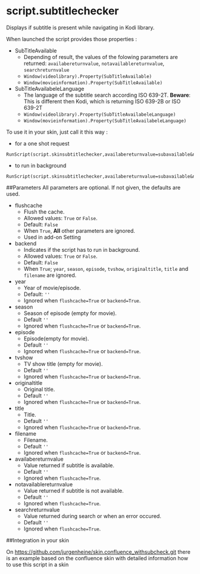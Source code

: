 script.subtitlechecker
======================

Displays if subtitle is present while navigating in Kodi library.

When launched the script provides those properties :

* SubTitleAvailable  
	- Depending of result, the values of the folowing parameters are returned: `availabereturnvalue`, `notavailablereturnvalue`, `searchreturnvalue`  
	- `Window(videolibrary).Property(SubTitleAvailable)`  
	- `Window(movieinformation).Property(SubTitleAvailable)`
* SubTitleAvailabeleLanguage  
	- The language of the subtitle search according ISO 639-2T. **Beware**: This is different then Kodi, which is returning ISO 639-2B or ISO 639-2T  
	- `Window(videolibrary).Property(SubTitleAvailabeleLanguage)`  
	- `Window(movieinformation).Property(SubTitleAvailabeleLanguage)`

To use it in your skin, just call it this way :

* for a one shot request
```
RunScript(script.skinsubtitlechecker,availabereturnvalue=subavailable&notavailablereturnvalue=subnotavailable&searchreturnvalue=subunknown&year=$INFO[ListItem.Year]&season=$INFO[ListItem.Season]&episode=$INFO[ListItem.Episode]&tvshow=$INFO[ListItem.TVShowTitle]&originaltitle=$INFO[ListItem.OriginalTitle]&title=$INFO[ListItem.Title]&filename=$INFO[ListItem.FileName])
```   
* to run in background
```
RunScript(script.skinsubtitlechecker,availabereturnvalue=subavailable&notavailablereturnvalue=subnotavailable&searchreturnvalue=subunknown&backend=True)
```  


##Parameters
All parameters are optional. If not given, the defaults are used.
*  flushcache   
	- Flush the cache.  
	- Allowed values: `True` or `False`.  
	- Default: `False`  
	- When `True`, **All** other parameters are ignored.  
	- Used in add-on Setting
*  backend  
	- Indicates if the script has to run in background.   
	- Allowed values: `True` or `False`.  
	- Default: `False`  
	- When `True`; `year`, `season`, `episode`, `tvshow`, `originaltitle`, `title` and `filename` are ignored. 
*  year  
	- Year of movie/episode.  
	- Default: `''`  
	- Ignored when `flushcache=True` or `backend=True`.
*  season  
	- Season of episode (empty for movie).  
	- Default `''`  
	- Ignored when `flushcache=True` or `backend=True`.
*  episode  
	- Episode(empty for movie).  
	- Default `''`  
	- Ignored when `flushcache=True` or `backend=True`.  
*  tvshow  
	- TV show title (empty for movie).  
	- Default `''`  
	- Ignored when `flushcache=True` or `backend=True`.  
*  originaltitle  
	- Original title.  
	- Default `''`  
	- Ignored when `flushcache=True` or `backend=True`.  
*  title  
	- Title.  
	- Default `''`  
	- Ignored when `flushcache=True` or `backend=True`.  
*  filename  
	- Filename.  
	- Default `''`  
	- Ignored when `flushcache=True` or `backend=True`.  
*  availabereturnvalue  
	- Value returned if subtitle is available.  
	- Default `''`  
	- Ignored when `flushcache=True`.
*  notavailablereturnvalue  
	- Value returned if subtitle is not available.  
	- Default `''`  
	- Ignored when `flushcache=True`.
*  searchreturnvalue  
	- Value returned during search or when an error occured.  
	- Default `''`  
	- Ignored when `flushcache=True`.  

##Integration in your skin

On https://github.com/jurgenheine/skin.confluence_withsubcheck.git there is an example based on the confluence skin with detailed information how to use this script in a skin

